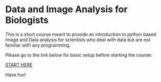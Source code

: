 # Data and Image Analysis for Biologists
This is a short course meant to provide an introduction to python based Image and Data analysis for scientists who deal with data but are not familiar with any programming. 

Please go to the link below for basic setup before starting the course: 

[START HERE](https://arsathe.wordpress.com/2017/05/09/hello-world-2/)



Have fun!
